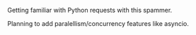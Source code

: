 Getting familiar with Python requests with this spammer.

Planning to add paralellism/concurrency features like asyncio.
